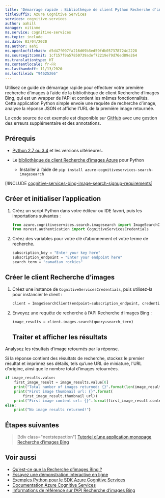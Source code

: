 ```yaml
---
title: 'Démarrage rapide : Bibliothèque de client Python Recherche d’images Bing'
titleSuffix: Azure Cognitive Services
services: cognitive-services
author: aahill
manager: nitinme
ms.service: cognitive-services
ms.topic: include
ms.date: 03/04/2020
ms.author: aahi
ms.openlocfilehash: d5d47f097fa216d69b8ed59fdb057378724c2228
ms.sourcegitcommit: 1cf157f9a57850739adef72219e79d76ed89e264
ms.translationtype: HT
ms.contentlocale: fr-FR
ms.lasthandoff: 11/13/2020
ms.locfileid: "94625266"
---
```

Utilisez ce guide de démarrage rapide pour effectuer votre première recherche d’images à l’aide de la bibliothèque de client Recherche d’images Bing, qui est un wrapper de l’API et contient les mêmes fonctionnalités. Cette application Python simple envoie une requête de recherche d’image, analyse la réponse JSON et affiche l’URL de la première image retournée.

Le code source de cet exemple est disponible sur [GitHub](https://github.com/Azure-Samples/cognitive-services-python-sdk-samples/blob/master/samples/search/image-search-quickstart.py) avec une gestion des erreurs supplémentaire et des annotations.

## <a name="prerequisites"></a>Prérequis

* [Python 2.7 ou 3.4](https://www.python.org/) et les versions ultérieures.

* Le [bibliothèque de client Recherche d’images Azure](https://pypi.org/project/azure-cognitiveservices-search-imagesearch/) pour Python
    * Installer à l’aide de `pip install azure-cognitiveservices-search-imagesearch`

[!INCLUDE [cognitive-services-bing-image-search-signup-requirements](~/includes/cognitive-services-bing-image-search-signup-requirements.md)]

## <a name="create-and-initialize-the-application"></a>Créer et initialiser l’application

1. Créez un script Python dans votre éditeur ou IDE favori, puis les importations suivantes :

    ```python
    from azure.cognitiveservices.search.imagesearch import ImageSearchClient
    from msrest.authentication import CognitiveServicesCredentials
    ```

2. Créez des variables pour votre clé d’abonnement et votre terme de recherche.

    ```python
    subscription_key = "Enter your key here"
    subscription_endpoint = "Enter your endpoint here"
    search_term = "canadian rockies"
    ```

## <a name="create-the-image-search-client"></a>Créer le client Recherche d’images

1. Créez une instance de `CognitiveServicesCredentials`, puis utilisez-la pour instancier le client :

    ```python
    client = ImageSearchClient(endpoint=subscription_endpoint, credentials=CognitiveServicesCredentials(subscription_key))
    ```
1. Envoyez une requête de recherche à l’API Recherche d’images Bing :
    ```python
    image_results = client.images.search(query=search_term)
    ```
   ## <a name="process-and-view-the-results"></a>Traiter et afficher les résultats

Analysez les résultats d’image retournés par la réponse.


Si la réponse contient des résultats de recherche, stockez le premier résultat et imprimez ses détails, tels qu’une URL de miniature, l’URL d’origine, ainsi que le nombre total d’images retournées.  

```python
if image_results.value:
    first_image_result = image_results.value[0]
    print("Total number of images returned: {}".format(len(image_results.value)))
    print("First image thumbnail url: {}".format(
        first_image_result.thumbnail_url))
    print("First image content url: {}".format(first_image_result.content_url))
else:
    print("No image results returned!")
```

## <a name="next-steps"></a>Étapes suivantes

> [!div class="nextstepaction"]
> [Tutoriel d’une application monopage Recherche d’images Bing](../../tutorial-bing-image-search-single-page-app.md)

## <a name="see-also"></a>Voir aussi

* [Qu’est-ce que la Recherche d’images Bing ?](../../overview.md)  
* [Essayez une démonstration interactive en ligne](https://azure.microsoft.com/services/cognitive-services/bing-image-search-api/)  
* [Exemples Python pour le SDK Azure Cognitive Services](https://github.com/Azure-Samples/cognitive-services-python-sdk-samples)  
* [Documentation Azure Cognitive Services](../../../index.yml)
* [Informations de référence sur l’API Recherche d’images Bing](/rest/api/cognitiveservices-bingsearch/bing-images-api-v7-reference)